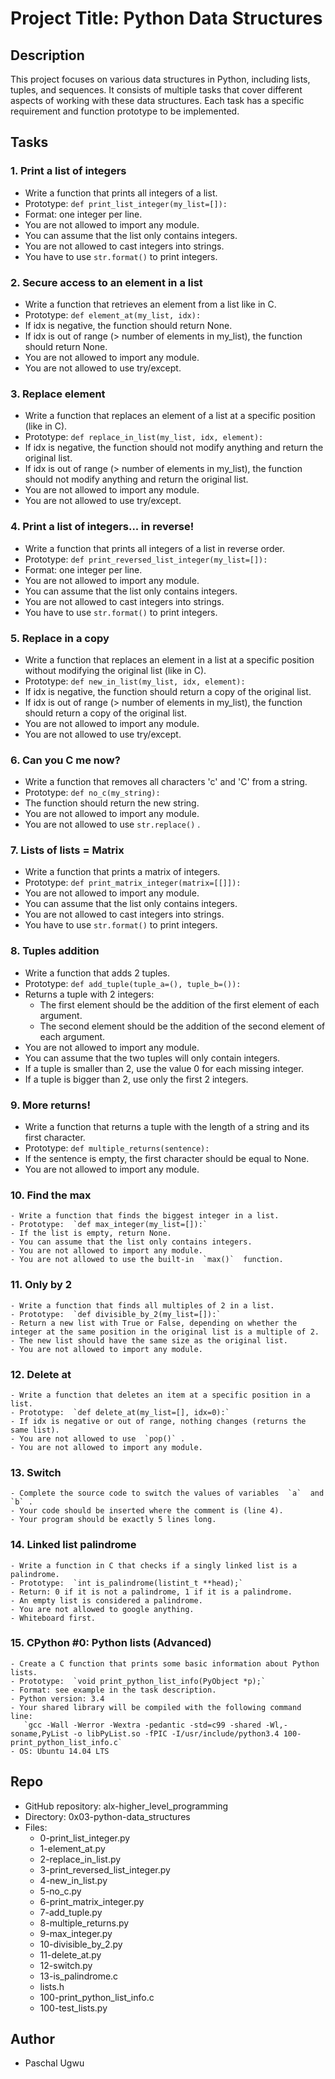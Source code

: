 # Project Title: Python Data Structures

## Description
This project focuses on various data structures in Python, including lists, tuples, and sequences. It consists of multiple tasks that cover different aspects of working with these data structures. Each task has a specific requirement and function prototype to be implemented.

## Tasks
### 1. Print a list of integers
   - Write a function that prints all integers of a list.
   - Prototype:  `def print_list_integer(my_list=[]):` 
   - Format: one integer per line.
   - You are not allowed to import any module.
   - You can assume that the list only contains integers.
   - You are not allowed to cast integers into strings.
   - You have to use  `str.format()`  to print integers.

### 2. Secure access to an element in a list
   - Write a function that retrieves an element from a list like in C.
   - Prototype:  `def element_at(my_list, idx):` 
   - If idx is negative, the function should return None.
   - If idx is out of range (> number of elements in my_list), the function should return None.
   - You are not allowed to import any module.
   - You are not allowed to use try/except.

### 3. Replace element
   - Write a function that replaces an element of a list at a specific position (like in C).
   - Prototype:  `def replace_in_list(my_list, idx, element):` 
   - If idx is negative, the function should not modify anything and return the original list.
   - If idx is out of range (> number of elements in my_list), the function should not modify anything and return the original list.
   - You are not allowed to import any module.
   - You are not allowed to use try/except.

### 4. Print a list of integers... in reverse!
   - Write a function that prints all integers of a list in reverse order.
   - Prototype:  `def print_reversed_list_integer(my_list=[]):` 
   - Format: one integer per line.
   - You are not allowed to import any module.
   - You can assume that the list only contains integers.
   - You are not allowed to cast integers into strings.
   - You have to use  `str.format()`  to print integers.

### 5. Replace in a copy
   - Write a function that replaces an element in a list at a specific position without modifying the original list (like in C).
   - Prototype:  `def new_in_list(my_list, idx, element):` 
   - If idx is negative, the function should return a copy of the original list.
   - If idx is out of range (> number of elements in my_list), the function should return a copy of the original list.
   - You are not allowed to import any module.
   - You are not allowed to use try/except.

### 6. Can you C me now?
   - Write a function that removes all characters 'c' and 'C' from a string.
   - Prototype:  `def no_c(my_string):` 
   - The function should return the new string.
   - You are not allowed to import any module.
   - You are not allowed to use  `str.replace()` .

### 7. Lists of lists = Matrix
   - Write a function that prints a matrix of integers.
   - Prototype:  `def print_matrix_integer(matrix=[[]]):` 
   - You are not allowed to import any module.
   - You can assume that the list only contains integers.
   - You are not allowed to cast integers into strings.
   - You have to use  `str.format()`  to print integers.

### 8. Tuples addition
   - Write a function that adds 2 tuples.
   - Prototype:  `def add_tuple(tuple_a=(), tuple_b=()):` 
   - Returns a tuple with 2 integers:
     - The first element should be the addition of the first element of each argument.
     - The second element should be the addition of the second element of each argument.
   - You are not allowed to import any module.
   - You can assume that the two tuples will only contain integers.
   - If a tuple is smaller than 2, use the value 0 for each missing integer.
   - If a tuple is bigger than 2, use only the first 2 integers.

### 9. More returns!
   - Write a function that returns a tuple with the length of a string and its first character.
   - Prototype:  `def multiple_returns(sentence):` 
   - If the sentence is empty, the first character should be equal to None.
   - You are not allowed to import any module.

### 10. Find the max
    - Write a function that finds the biggest integer in a list.
    - Prototype:  `def max_integer(my_list=[]):` 
    - If the list is empty, return None.
    - You can assume that the list only contains integers.
    - You are not allowed to import any module.
    - You are not allowed to use the built-in  `max()`  function.

### 11. Only by 2
    - Write a function that finds all multiples of 2 in a list.
    - Prototype:  `def divisible_by_2(my_list=[]):` 
    - Return a new list with True or False, depending on whether the integer at the same position in the original list is a multiple of 2.
    - The new list should have the same size as the original list.
    - You are not allowed to import any module.

### 12. Delete at
    - Write a function that deletes an item at a specific position in a list.
    - Prototype:  `def delete_at(my_list=[], idx=0):` 
    - If idx is negative or out of range, nothing changes (returns the same list).
    - You are not allowed to use  `pop()` .
    - You are not allowed to import any module.

### 13. Switch
    - Complete the source code to switch the values of variables  `a`  and  `b` .
    - Your code should be inserted where the comment is (line 4).
    - Your program should be exactly 5 lines long.

### 14. Linked list palindrome
    - Write a function in C that checks if a singly linked list is a palindrome.
    - Prototype:  `int is_palindrome(listint_t **head);` 
    - Return: 0 if it is not a palindrome, 1 if it is a palindrome.
    - An empty list is considered a palindrome.
    - You are not allowed to google anything.
    - Whiteboard first.

### 15. CPython #0: Python lists (Advanced)
    - Create a C function that prints some basic information about Python lists.
    - Prototype:  `void print_python_list_info(PyObject *p);` 
    - Format: see example in the task description.
    - Python version: 3.4
    - Your shared library will be compiled with the following command line:
       `gcc -Wall -Werror -Wextra -pedantic -std=c99 -shared -Wl,-soname,PyList -o libPyList.so -fPIC -I/usr/include/python3.4 100-print_python_list_info.c` 
    - OS: Ubuntu 14.04 LTS

## Repo
- GitHub repository: alx-higher_level_programming
- Directory: 0x03-python-data_structures
- Files: 
  - 0-print_list_integer.py
  - 1-element_at.py
  - 2-replace_in_list.py
  - 3-print_reversed_list_integer.py
  - 4-new_in_list.py
  - 5-no_c.py
  - 6-print_matrix_integer.py
  - 7-add_tuple.py
  - 8-multiple_returns.py
  - 9-max_integer.py
  - 10-divisible_by_2.py
  - 11-delete_at.py
  - 12-switch.py
  - 13-is_palindrome.c
  - lists.h
  - 100-print_python_list_info.c
  - 100-test_lists.py

## Author
- Paschal Ugwu
